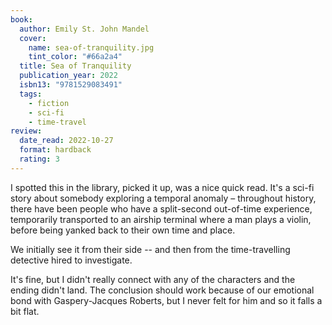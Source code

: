 ```yaml
---
book:
  author: Emily St. John Mandel
  cover:
    name: sea-of-tranquility.jpg
    tint_color: "#66a2a4"
  title: Sea of Tranquility
  publication_year: 2022
  isbn13: "9781529083491"
  tags:
    - fiction
    - sci-fi
    - time-travel
review:
  date_read: 2022-10-27
  format: hardback
  rating: 3
---
```


I spotted this in the library, picked it up, was a nice quick read.
It's a sci-fi story about somebody exploring a temporal anomaly – throughout history, there have been people who have a split-second out-of-time experience, temporarily transported to an airship terminal where a man plays a violin, before being yanked back to their own time and place.

We initially see it from their side -- and then from the time-travelling detective hired to investigate.

It's fine, but I didn't really connect with any of the characters and the ending didn't land.
The conclusion should work because of our emotional bond with Gaspery-Jacques Roberts, but I never felt for him and so it falls a bit flat.
